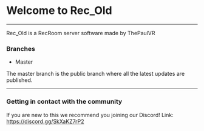 # Welcome to Rec_Old
---
Rec_Old is a RecRoom server software made by ThePaulVR

### Branches
 - Master 

The master branch is the public branch where all the latest updates are published.


---

### Getting in contact with the community

If you are new to this we recommend you joining our Discord!
Link: https://discord.gg/SkXaKZ7rP2
